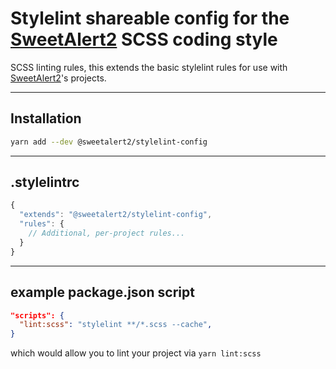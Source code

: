 # Stylelint shareable config for the [SweetAlert2](https://github.com/sweetalert2/sweetalert2) SCSS coding style

SCSS linting rules, this extends the basic stylelint rules for use with [SweetAlert2](https://github.com/sweetalert2/sweetalert2)'s projects.

---

## Installation

```sh
yarn add --dev @sweetalert2/stylelint-config
```

---

## .stylelintrc

```js
{
  "extends": "@sweetalert2/stylelint-config",
  "rules": {
    // Additional, per-project rules...
  }
}
```

---

## example package.json script

```json
"scripts": {
  "lint:scss": "stylelint **/*.scss --cache",
}
```

which would allow you to lint your project via `yarn lint:scss`
